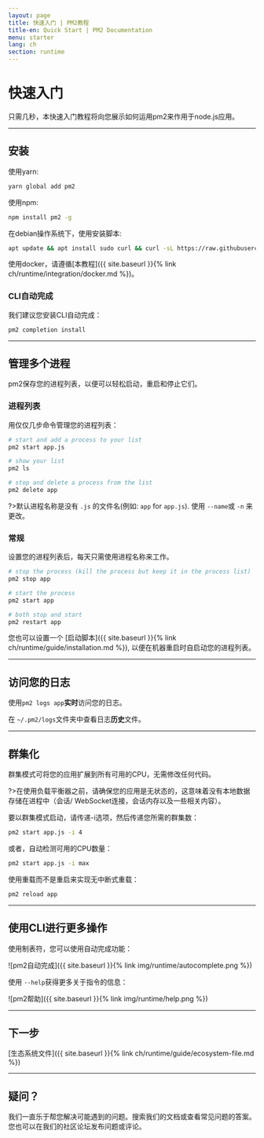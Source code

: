 ```yaml
---
layout: page
title: 快速入门 | PM2教程
title-en: Quick Start | PM2 Documentation
menu: starter
lang: ch
section: runtime
---
```


# 快速入门

只需几秒，本快速入门教程将向您展示如何运用pm2来作用于node.js应用。

---

## 安装

使用yarn:
```bash
yarn global add pm2
```

使用npm:
```bash
npm install pm2 -g
```

在debian操作系统下，使用安装脚本:

```bash
apt update && apt install sudo curl && curl -sL https://raw.githubusercontent.com/Unitech/pm2/master/packager/setup.deb.sh | sudo -E bash -
```

使用docker，请遵循[本教程]({{ site.baseurl }}{% link ch/runtime/integration/docker.md %})。

### CLI自动完成

我们建议您安装CLI自动完成：

```bash
pm2 completion install
```

---

## 管理多个进程

pm2保存您的进程列表，以便可以轻松启动，重启和停止它们。

### 进程列表

用仅仅几步命令管理您的进程列表：

```bash
# start and add a process to your list
pm2 start app.js

# show your list
pm2 ls

# stop and delete a process from the list
pm2 delete app
```

?>默认进程名称是没有 `.js` 的文件名(例如: `app` for `app.js`). 使用 `--name`或 `-n` 来更改。

### 常规

设置您的进程列表后，每天只需使用进程名称来工作。

```bash
# stop the process (kill the process but keep it in the process list)
pm2 stop app

# start the process
pm2 start app

# both stop and start
pm2 restart app
```

您也可以设置一个 [启动脚本]({{ site.baseurl }}{% link ch/runtime/guide/installation.md %}), 以便在机器重启时自启动您的进程列表。

---

## 访问您的日志

使用`pm2 logs app`**实时**访问您的日志。

在 `~/.pm2/logs`文件夹中查看日志**历史**文件。

---

## 群集化

群集模式可将您的应用扩展到所有可用的CPU，无需修改任何代码。

?>在使用负载平衡器之前，请确保您的应用是无状态的，这意味着没有本地数据存储在进程中（会话/ WebSocket连接，会话内存以及一些相关内容）。

要以群集模式启动，请传递-i选项，然后传递您所需的群集数：

```bash
pm2 start app.js -i 4
```

或者，自动检测可用的CPU数量：

```bash
pm2 start app.js -i max
```

使用重载而不是重启来实现无中断式重载：

```bash
pm2 reload app
```

---

## 使用CLI进行更多操作

使用制表符，您可以使用自动完成功能：

![pm2自动完成]({{ site.baseurl }}{% link img/runtime/autocomplete.png %})

使用 `--help`获得更多关于指令的信息：

![pm2帮助]({{ site.baseurl }}{% link img/runtime/help.png %})

---

## 下一步

[生态系统文件]({{ site.baseurl }}{% link ch/runtime/guide/ecosystem-file.md %})

---

## 疑问？

我们一直乐于帮您解决可能遇到的问题。搜索我们的文档或查看常见问题的答案。您也可以在我们的社区论坛发布问题或评论。


